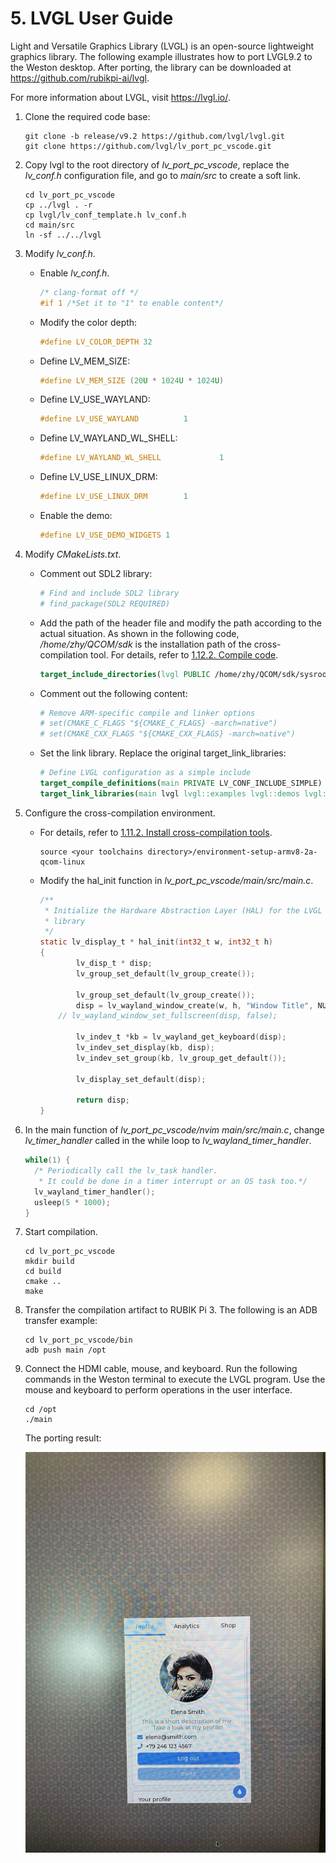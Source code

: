# 5. LVGL User Guide

Light and Versatile Graphics Library (LVGL) is an open-source lightweight graphics library. The following example illustrates how to port LVGL9.2 to the Weston desktop. After porting, the library can be downloaded at https://github.com/rubikpi-ai/lvgl.

For more information about LVGL, visit https://lvgl.io/.

1. Clone the required code base:

   ```shell showLineNumbers
   git clone -b release/v9.2 https://github.com/lvgl/lvgl.git  
   git clone https://github.com/lvgl/lv_port_pc_vscode.git
   ```

2. Copy lvgl to the root directory of *lv\_port\_pc\_vscode*, replace the *lv\_conf.h* configuration file, and go to *main/src* to create a soft link.

   ```shell showLineNumbers
   cd lv_port_pc_vscode  
   cp ../lvgl . -r  
   cp lvgl/lv_conf_template.h lv_conf.h  
   cd main/src  
   ln -sf ../../lvgl
   ```

3) Modify *lv\_conf.h*.

   * Enable *lv\_conf.h*.

     ```c showLineNumbers
     /* clang-format off */  
     #if 1 /*Set it to "1" to enable content*/
     ```

   * Modify the color depth:

     ```c showLineNumbers
     #define LV_COLOR_DEPTH 32
     ```

   * Define LV\_MEM\_SIZE:

     ```c showLineNumbers
     #define LV_MEM_SIZE (20U * 1024U * 1024U)
     ```

   * Define LV\_USE\_WAYLAND:

     ```c showLineNumbers
     #define LV_USE_WAYLAND          1
     ```

   * Define LV\_WAYLAND\_WL\_SHELL:

     ```c showLineNumbers
     #define LV_WAYLAND_WL_SHELL             1
     ```

   * Define LV\_USE\_LINUX\_DRM:

     ```c showLineNumbers
     #define LV_USE_LINUX_DRM        1
     ```

   * Enable the demo:

     ```c showLineNumbers
     #define LV_USE_DEMO_WIDGETS 1
     ```

4) Modify *CMakeLists.txt*.

   * Comment out SDL2 library:

     ```cmake showLineNumbers
     # Find and include SDL2 library  
     # find_package(SDL2 REQUIRED)
     ```

   * Add the path of the header file and modify the path according to the actual situation. As shown in the following code, */home/zhy/QCOM/sdk* is the installation path of the cross-compilation tool. For details, refer to [1.12.2. Compile code](/rubik-pi-3/en/docs/rubik-pi-3-user-manual/1.1.0/quick-start#1122-compile-code).

     ```cmake showLineNumbers
     target_include_directories(lvgl PUBLIC /home/zhy/QCOM/sdk/sysroots/armv8-2a-qcom-linux/usr/include/drm)
     ```

   * Comment out the following content:

     ```cmake showLineNumbers
     # Remove ARM-specific compile and linker options  
     # set(CMAKE_C_FLAGS "${CMAKE_C_FLAGS} -march=native")  
     # set(CMAKE_CXX_FLAGS "${CMAKE_CXX_FLAGS} -march=native")
     ```

   * Set the link library. Replace the original target\_link\_libraries:

     ```cmake showLineNumbers
     # Define LVGL configuration as a simple include  
     target_compile_definitions(main PRIVATE LV_CONF_INCLUDE_SIMPLE)  
     target_link_libraries(main lvgl lvgl::examples lvgl::demos lvgl::thorvg m pthread rt drmfs drm_etnaviv drm_nouveau drm_omap drmtime drm drmutils sdedrm xkbcommon wayland-client wayland-cursor wayland-egl EGL GLESv2)
     ```

5. Configure the cross-compilation environment.

   * For details, refer to [1.11.2. Install cross-compilation tools](/rubik-pi-3/en/docs/rubik-pi-3-user-manual/1.1.0/quick-start#1112-install-cross-compilation-tools).

     ```shell showLineNumbers
     source <your toolchains directory>/environment-setup-armv8-2a-qcom-linux
     ```

   * Modify the hal\_init function in *lv\_port\_pc\_vscode/main/src/main.c*.

     ```c
     /**
      * Initialize the Hardware Abstraction Layer (HAL) for the LVGL graphics
      * library
      */
     static lv_display_t * hal_init(int32_t w, int32_t h)
     {
             lv_disp_t * disp;
             lv_group_set_default(lv_group_create());

             lv_group_set_default(lv_group_create());
             disp = lv_wayland_window_create(w, h, "Window Title", NULL);
         // lv_wayland_window_set_fullscreen(disp, false);

             lv_indev_t *kb = lv_wayland_get_keyboard(disp);
             lv_indev_set_display(kb, disp);
             lv_indev_set_group(kb, lv_group_get_default());

             lv_display_set_default(disp);

             return disp;
     }
     ```

6. In the main function of *lv\_port\_pc\_vscode/nvim main/src/main.c*, change *lv\_timer\_handler* called in the while loop to *lv\_wayland\_timer\_handler*.

   ```c
   while(1) {
     /* Periodically call the lv_task handler.
      * It could be done in a timer interrupt or an OS task too.*/
     lv_wayland_timer_handler();
     usleep(5 * 1000);
   }
   ```

7) Start compilation.

   ```shell showLineNumbers
   cd lv_port_pc_vscode  
   mkdir build  
   cd build  
   cmake ..  
   make
   ```

8) Transfer the compilation artifact to RUBIK Pi 3. The following is an ADB transfer example:

   ```shell showLineNumbers
   cd lv_port_pc_vscode/bin  
   adb push main /opt
   ```

9. Connect the HDMI cable, mouse, and keyboard. Run the following commands in the Weston terminal to execute the LVGL program. Use the mouse and keyboard to perform operations in the user interface.

   ```shell showLineNumbers
   cd /opt  
   ./main
   ```

   The porting result:

   ![](images/image-156.jpg)